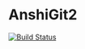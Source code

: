 # AnshiGit2
[![Build Status](https://dev.azure.com/kmtechpal1/AgileProject/_apis/build/status/Devdemoapp.AnshiGit2?branchName=main)](https://dev.azure.com/kmtechpal1/AgileProject/_build/latest?definitionId=8&branchName=main)
